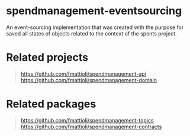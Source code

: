 # spendmanagement-eventsourcing
An event-sourcing implementation that was created with the purpose for saved all states of objects related to the context of the spents project.

# Related projects
> https://github.com/fmattioli/spendmanagement-api <br/>
> https://github.com/fmattioli/spendmanagement-domain

# Related packages
> https://github.com/fmattioli/spendmanagement-topics <br/>
> https://github.com/fmattioli/spendmanagement-contracts <br/>
